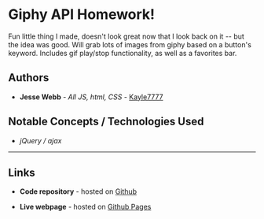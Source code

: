 # Giphy API Homework!

Fun little thing I made, doesn't look great now that I look back on it -- but the idea was good. Will grab lots of images from giphy based on a button's keyword. Includes gif play/stop functionality, as well as a favorites bar.

## Authors

* **Jesse Webb** - *All JS, html, CSS* - [Kayle7777](https://github.com/kayle7777)

## Notable Concepts / Technologies Used

* *jQuery / ajax*

* ****

## Links

* **Code repository** - hosted on [Github][github Repo]

* **Live webpage** - hosted on [Github Pages][github Pages]

[github Repo]: https://github.com/Kayle7777/Giphy-API-Homework
[github Pages]: https://kayle7777.github.io/Giphy-API-Homework
